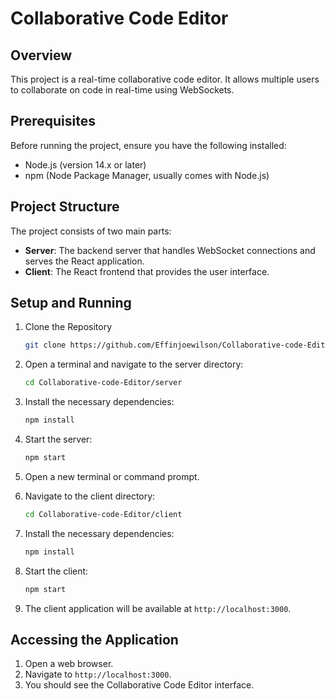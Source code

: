 # Collaborative Code Editor

## Overview
This project is a real-time collaborative code editor. It allows multiple users to collaborate on code in real-time using WebSockets.

## Prerequisites
Before running the project, ensure you have the following installed:

- Node.js (version 14.x or later)
- npm (Node Package Manager, usually comes with Node.js)

## Project Structure
The project consists of two main parts:

- **Server**: The backend server that handles WebSocket connections and serves the React application.
- **Client**: The React frontend that provides the user interface.

## Setup and Running

1. Clone the Repository
    ```bash
    git clone https://github.com/Effinjoewilson/Collaborative-code-Editor.git
    ```

2. Open a terminal and navigate to the server directory:
    ```bash
    cd Collaborative-code-Editor/server
    ```

3. Install the necessary dependencies:
    ```bash
    npm install
    ```

4. Start the server:
    ```bash
    npm start
    ```

5. Open a new terminal or command prompt.

6. Navigate to the client directory:
    ```bash
    cd Collaborative-code-Editor/client
    ```

7. Install the necessary dependencies:
    ```bash
    npm install
    ```

8. Start the client:
    ```bash
    npm start
    ```

9. The client application will be available at `http://localhost:3000`.

## Accessing the Application

1. Open a web browser.
2. Navigate to `http://localhost:3000`.
3. You should see the Collaborative Code Editor interface.
